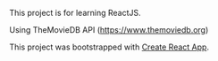 This project is for learning ReactJS. 

Using TheMovieDB API (https://www.themoviedb.org)

This project was bootstrapped with [Create React App](https://github.com/facebookincubator/create-react-app).

